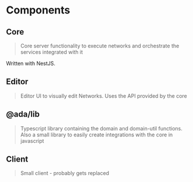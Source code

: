 # Components

## Core

> Core server functionality to execute networks and orchestrate the services integrated with it

Written with NestJS.

## Editor

> Editor UI to visually edit Networks. Uses the API provided by the core

## @ada/lib

> Typescript library containing the domain and domain-util functions. Also a small library to easily create integrations
> with the core in javascript

## Client

> Small client - probably gets replaced 